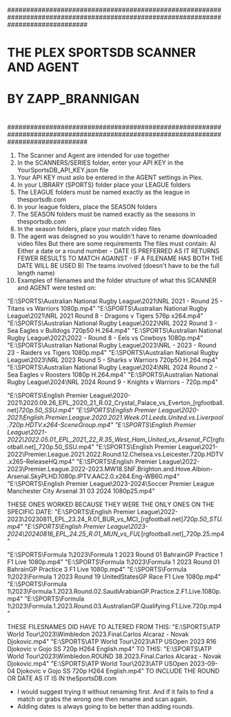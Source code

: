 #####################################################################################################################################
#                                                                                                                                   #
#                                               THE PLEX SPORTSDB SCANNER AND AGENT                                                 #
#                                                       BY ZAPP_BRANNIGAN                                                           #
#                                                                                                                                   #
#####################################################################################################################################

1. The Scanner and Agent are intended for use together
2. In the SCANNERS/SERIES folder, enter your API KEY in the YourSportsDB_API_KEY.json file
3. Your API KEY must aslo be entered in the AGENT settings in Plex.
4. In your LIBRARY (SPORTS) folder place your LEAGUE folders
5. The LEAGUE folders must be named exactly as the league in thesportsdb.com
6. In your league folders, place the SEASON folders
7. The SEASON folders must be named exactly as the seasons in thesportsdb.com
8. In the season folders, place your match video files
9. The agent was deisgned so you wouldn't have to rename downloaded video files
    But there are some requirements
    The files must contain:
        A) Either a date or a round number 
            - DATE IS PREFERRED AS IT RETURNS FEWER RESULTS TO MATCH AGAINST
            - IF A FILENAME HAS BOTH THE DATE WILL BE USED
        B) The teams involved (doesn't have to be the full length name)
10. Examples of filenames and the folder structure of what this SCANNER and AGENT were tested on:

"E:\SPORTS\Australian National Rugby League\2021\NRL 2021 - Round 25 - Titans vs Warriors 1080p.mp4"
"E:\SPORTS\Australian National Rugby League\2021\NRL 2021 Round 8 - Dragons v Tigers 576p x264.mp4"
"E:\SPORTS\Australian National Rugby League\2022\NRL 2022 Round 3 - Sea Eagles v Bulldogs 720p50 H.264.mp4"
"E:\SPORTS\Australian National Rugby League\2022\2022 - Round 8 - Eels vs Cowboys 1080p.mp4"
"E:\SPORTS\Australian National Rugby League\2023\NRL - 2023 - Round 23 - Raiders vs Tigers 1080p.mp4"
"E:\SPORTS\Australian National Rugby League\2023\NRL 2023 Round 5 - Sharks v Warriors 720p50 H.264.mp4"
"E:\SPORTS\Australian National Rugby League\2024\NRL 2024 Round 2 - Sea Eagles v Roosters 1080p H.264.mp4"
"E:\SPORTS\Australian National Rugby League\2024\NRL 2024 Round 9 - Knights v Warriors - 720p.mp4"

"E:\SPORTS\English Premier League\2020-2021\2020.09.26_EPL_2020_21_R.02_Crystal_Palace_vs_Everton_[rgfootball.net]_720p.50_SSU.mp4"
"E:\SPORTS\English Premier League\2020-2021\English.Premier.League.2020.2021.Week.01.Leeds.United.vs.Liverpool.720p.HDTV.x264-SceneGroup.mp4"
"E:\SPORTS\English Premier League\2021-2022\2022.05.01_EPL_2021_22_R.35_West_Ham_United_vs_Arsenal_FC_[rgfootball.net]_720p.50_SSU.mp4"
"E:\SPORTS\English Premier League\2021-2022\Premier.League.2021.2022.Round.12.Chelsea.vs.Leicester.720p.HDTV.x265-ReleaseHQ.mp4"
"E:\SPORTS\English Premier League\2022-2023\Premier.League.2022-2023.MW18.SNF.Brighton.and.Hove.Albion-Arsenal.SkyPLHD.1080p.IPTV.AAC2.0.x264.Eng-WB60.mp4"
"E:\SPORTS\English Premier League\2023-2024\Soccer Premier League Manchester City Arsenal 31 03 2024 1080p25.mp4"

THESE ONES WORKED BECAUSE THEY WERE THE ONLY ONES ON THE SPECIFIC DATE:
"E:\SPORTS\English Premier League\2022-2023\20230811_EPL_23.24_R.01_BUR_vs_MCI_[rgfootball.net]_720p.50_STU.mp4"
"E:\SPORTS\English Premier League\2023-2024\20240816_EPL_24.25_R.01_MUN_vs_FUL_[rgfootball.net]_720p.25.mp4"

"E:\SPORTS\Formula 1\2023\Formula 1 2023 Round 01 BahrainGP Practice 1 F1 Live 1080p.mp4"
"E:\SPORTS\Formula 1\2023\Formula 1 2023 Round 01 BahrainGP Practice 3 F1 Live 1080p.mp4"
"E:\SPORTS\Formula 1\2023\Formula 1 2023 Round 19 UnitedStatesGP Race F1 Live 1080p.mp4"
"E:\SPORTS\Formula 1\2023\Formula.1.2023.Round.02.SaudiArabianGP.Practice.2.F1.Live.1080p.mp4"
"E:\SPORTS\Formula 1\2023\Formula.1.2023.Round.03.AustralianGP.Qualifying.F1.Live.720p.mp4"

THESE FILESNAMES DID HAVE TO ALTERED FROM THIS:
"E:\SPORTS\ATP World Tour\2023\Wimbledon 2023.Final.Carlos Alcaraz - Novak Djokovic.mp4"
"E:\SPORTS\ATP World Tour\2023\ATP USOpen 2023 R16 Djokovic v Gojo SS 720p H264 English.mp4"
TO THIS:
"E:\SPORTS\ATP World Tour\2023\Wimbledon.ROUND 38.2023.Final.Carlos Alcaraz - Novak Djokovic.mp4"
"E:\SPORTS\ATP World Tour\2023\ATP USOpen 2023-09-04 Djokovic v Gojo SS 720p H264 English.mp4"
TO INCLUDE THE ROUND OR DATE AS IT IS IN theSportsDB.com

- I would suggest trying it without renaming first. And if it fails to find a match or grabs the wrong one then rename and scan again. 
- Adding dates is always going to be better than adding rounds.
